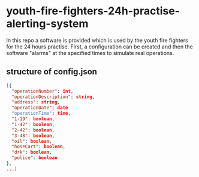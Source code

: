 # youth-fire-fighters-24h-practise-alerting-system
In this repo a software is provided which is used by the youth fire fighters for the 24 hours practise. 
First, a configuration can be created and then the software "alarms" at the specified times to simulate real operations.

## structure of config.json

```json
[{
  "operationNumber": int,
  "operationDescription": string,
  "address": string,
  "operationDate": date
  "operationTime": time,
  "1-19": boolean,
  "1-42": boolean,
  "2-42": boolean,
  "3-48": boolean,
  "oil": boolean,
  "hoseCart": boolean,
  "drk": boolean,
  "police": boolean
},
...]
```
